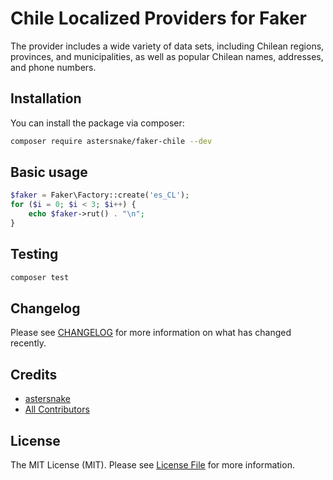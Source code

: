 # Chile Localized Providers for Faker

The provider includes a wide variety of data sets, including Chilean regions, provinces, and municipalities, as well as popular Chilean names, addresses, and phone numbers.

## Installation

You can install the package via composer:

```bash
composer require astersnake/faker-chile --dev
```


## Basic usage

```php
$faker = Faker\Factory::create('es_CL');
for ($i = 0; $i < 3; $i++) {
    echo $faker->rut() . "\n";
}
```

## Testing

```bash
composer test
```

## Changelog

Please see [CHANGELOG](CHANGELOG.md) for more information on what has changed recently.

## Credits

- [astersnake](https://github.com/astersnake)
- [All Contributors](../../contributors)

## License

The MIT License (MIT). Please see [License File](LICENSE.md) for more information.
